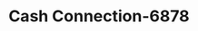 ---
f_zip-code: 97005
f_state-code: OR
title: Cash Connection-6878
f_phone: 503-546-3799
f_city-only: Beaverton
f_address: 8100 Sw Bvfnhlsdle Hwy Beaverton
f_location-unique-id: '6878'
slug: cash-connection-6878
updated-on: '2024-05-30T13:46:58.046Z'
created-on: '2024-05-30T13:36:59.803Z'
published-on: '2024-05-30T13:54:32.469Z'
f_city-state: cms/city/beaverton-or.md
f_company: cms/company/cash-connection.md
f_state: cms/state/oregon.md
layout: '[payday-loan].html'
tags: payday-loan
---